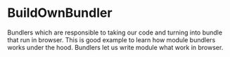 # BuildOwnBundler
Bundlers which are responsible to taking our code and turning into bundle that run in browser. This is good example to learn how module bundlers works under the hood.
Bundlers let us write module what work in browser.


